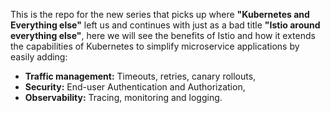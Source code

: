This is the repo for the new series that picks up where **"Kubernetes and Everything else"** left us and continues with just as a bad title **"Istio around everything else"**, here we will see the benefits of Istio and how it extends the capabilities of Kubernetes to simplify microservice applications by easily adding:

-	**Traffic management:** Timeouts, retries, canary rollouts, 
-	**Security:** End-user Authentication and Authorization,
-	**Observability:** Tracing, monitoring and logging.

